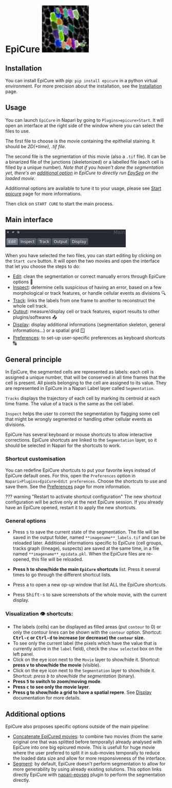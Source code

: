 # EpiCure ![snap](imgs/epicure_logo.png)

## Installation

You can install EpiCure with pip: `pip install epicure` in a python virtual environment.
For more precision about the installation, see the [Installation](./Installation.md) page.

## Usage

You can launch `EpiCure` in Napari by going to `Plugins>epicure>Start`. It will open an interface at the right side of the window where you can select the files to use. 

The first file to choose is the movie containing the epithelial staining. 
It should be _2D(+time), .tif file_. 

The second file is the segmentation of this movie (also a `.tif` file). It can be a binarized file of the junctions (skeletonized) or a labelled file (each cell is filled by a unique number).
_Note that if you haven't done the segmentation yet, there's an [additional option](./Segment-option.md) in EpiCure to directly run [EpySeg](https://github.com/baigouy/EPySeg) on the loaded movie._ 

Additionnal options are available to tune it to your usage, please see [Start epicure](./Start-epicure.md) page for more informations.

Then click on `START CURE` to start the main process.

## Main interface

![onglets](imgs/onglets.png)

When you have selected the two files, you can start editing by clicking on the `Start cure` button. It will open the two movies and open the interface that let you choose the steps to do:

* [Edit](https://gitlab.pasteur.fr/gletort/epicure/-/wikis/Edit): clean the segmentation or correct manually errors through EpiCure options :wrench: 
* [Inspect](https://gitlab.pasteur.fr/gletort/epicure/-/wikis/Inspect): determine cells suspicious of having an error, based on a few morphological or track features, or handle cellular events as divisions :mag: 
* [Track](https://gitlab.pasteur.fr/gletort/epicure/-/wikis/Track): links the labels from one frame to another to reconstruct the whole cell track. 
* [Output](https://gitlab.pasteur.fr/gletort/epicure/-/wikis/Output): measure/display cell or track features, export results to other plugins/softwares :outbox_tray: 
* [Display](./Display.md): display additional informations (segmentation skeleton, general informations...) or a spatial grid :window:  
* [Preferences](./Preferences.md): to set-up user-specific preferences as keyboard shortcuts :capital_abcd: 

## General principle

In EpiCure, the segmented cells are represented as labels: each cell is assigned a unique number, that will be conserved in all time frames that the cell is present. All pixels belonging to the cell are assigned to its value. 
They are represented in EpiCure in a Napari Label layer called `Segmentation`.

`Tracks` displays the trajectory of each cell by marking its centroid at each time frame. The value of a track is the same as the cell label.

`Inspect` helps the user to correct the segmentation by flagging some cell that might be wrongly segmented or handling other cellular events as divisions. 

EpiCure has several keyboard or mouse shortcuts to allow interactive corrections.
EpiCure shortcuts are linked to the `Segmentation` layer, so it should be selected in Napari for the shortcuts to work.

### Shortcut customisation

You can redefine EpiCure shortcuts to put your favorite keys instead of EpiCure default ones.
For this, open the `Preferences` option in `Napari>Plugins>EpiCure>Edit preferences`.
Choose the shortcuts to use and save them. 
See the [Preferences](./Preferences.md) page for more information.

??? warning "Restart to activate shortcut configuration" 
	The new shortcut configuration will be active only at the next EpiCure session. If you already have an EpiCure opened, restart it to apply the new shortcuts.


### General options

* Press <kbd>s</kbd> to save the current state of the segmentation. The file will be saved in the output folder, named `**imagename**_labels.tif` and can be reloaded later. Additional informations specific to EpiCure (cell groups, tracks graph (lineage), suspects) are saved at the same time, in a file named `**imagename**_epidata.pkl`. When the EpiCure files are re-opened, this file will be reloaded. 

* **Press <kbd>h</kbd> to show/hide the main `EpiCure` shortcuts** list. Press it several times to go through the different shortcut lists.

* Press <kbd>a</kbd> to open a new op-up window that list ALL the EpiCure shortcuts.

* Press <kbd>Shift-s</kbd> to save screenshots of the whole movie, with the current display. 

### Visualization :eye: shortcuts:

* The labels (cells) can be displayed as filled areas (put `contour` to 0) or only the contour lines can be shown with the `contour` option. 
Shortcut: **<kbd>Ctrl-c</kbd> or <kbd>Ctrl-d</kbd> to increase (or decrease) the `contour` size.** 
* To see only the current label (the pixels which have the value that is currently active in the `label` field), check the `show selected` box on the left panel.
* Click on the eye icon next to the `Movie` layer to show/hide it.
Shortcut: **press <kbd>v</kbd> to show/hide the movie** (visible).
* Click on the eye icon next to the `Segmentation` layer to show/hide it.
Shortcut: _press <kbd>b</kbd> to show/hide the segmentation_ (binary).
* **Press <kbd>5</kbd> to switch to zoom/moving mode**.
* **Press <kbd>c</kbd> to see only the movie layer**.
* **Press <kbd>g</kbd> to show/hide a grid to have a spatial repere**. See [Display](https://gitlab.pasteur.fr/gletort/epicure/-/wikis/Display) documentation for more details.


## Additional options

EpiCure also proposes specific options outside of the main pipeline:

* [Concatenate EpiCured movies](./Concatenate-epicured-movies.md): to combine two movies (from the same original one that was splitted before temporally) already analysed with EpiCure into one big epicured movie.
This is usefull for huge movie where the user prefered to split it in sub-movies temporally to reduce the loaded data size and allow for more responsiveness of the interface.
* [Segment](./Segment-option.md): by default, EpiCure doesn't perform segmentation to allow for more generability by using already existing solutions. This option links directly EpiCure with [napari-epyseg](https://github.com/gletort/napari-epyseg) plugin to perform the segmentation directly.

